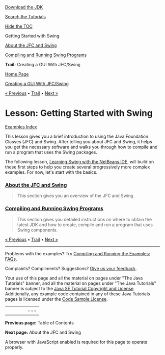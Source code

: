 [Download
the JDK](http://java.sun.com/javase/6/download.jsp)
  
[Search the
Tutorials](../../search.html)
  
[Hide the TOC](javascript:toggleLeft())

Getting Started with Swing

[About the JFC and Swing](about.html)

[Compiling and Running Swing Programs](compile.html)

**Trail:** Creating a GUI With JFC/Swing

[Home Page](../../index.html)
>
[Creating a GUI With JFC/Swing](../index.html)

[« Previous](../index.html) • [Trail](../TOC.html) • [Next »](about.html)

# Lesson: Getting Started with Swing

[Examples Index](../examples/start/index.html)

This lesson gives you a brief introduction to using the Java Foundation
Classes (JFC) and Swing. After telling you about JFC and Swing,
it helps you get the necessary software and walks you through how to
compile and run a program that uses the Swing packages.

The following lesson,
[Learning Swing with the NetBeans IDE](../learn/index.html), will build on these first steps to help you create several
progressively more complex examples. For now, let's start with the basics.

### [About the JFC and Swing](about.html)

> This section gives you an overview of the JFC and Swing.

### [Compiling and Running Swing Programs](compile.html)

> This section gives you detailed instructions on where to obtain
> the latest JDK and how to
> create, compile and run a program that uses Swing components.

[« Previous](../index.html)
•
[Trail](../TOC.html)
•
[Next »](about.html)

---

Problems with the examples? Try [Compiling and Running
the Examples: FAQs](../../information/run-examples.html).
  
Complaints? Compliments? Suggestions? [Give
us your feedback](http://download.oracle.com/javase/feedback.html).

Your use of this page and all the material on pages under "The Java Tutorials" banner,
and all the material on pages under "The Java Tutorials" banner is subject to the [Java SE Tutorial Copyright
and License](../../information/license.html).
Additionally, any example code contained in any of these Java
Tutorials pages is licensed under the
[Code
Sample License](http://developers.sun.com/license/berkeley_license.html).

|  |  |  |  |  |
| --- | --- | --- | --- | --- |
| |  |  | | --- | --- | | duke image | Oracle logo | | [About Oracle](http://www.oracle.com/us/corporate/index.html) | [Oracle Technology Network](http://www.oracle.com/technology/index.html) | [Terms of Service](https://www.samplecode.oracle.com/servlets/CompulsoryClickThrough?type=TermsOfService) | Copyright © 1995, 2011 Oracle and/or its affiliates. All rights reserved. |

**Previous page:** Table of Contents
  
**Next page:** About the JFC and Swing




A browser with JavaScript enabled is required for this page to operate properly.